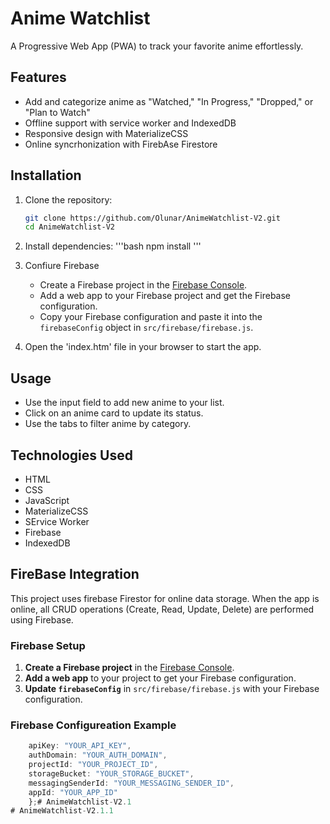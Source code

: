 # Anime Watchlist

A Progressive Web App (PWA) to track your favorite anime effortlessly.

## Features

- Add and categorize anime as "Watched," "In Progress," "Dropped," or "Plan to Watch"
- Offline support with service worker and IndexedDB
- Responsive design with MaterializeCSS
- Online syncrhonization with FirebAse Firestore

## Installation

1. Clone the repository:
    ```bash
    git clone https://github.com/Olunar/AnimeWatchlist-V2.git
    cd AnimeWatchlist-V2
    ```

2. Install dependencies: 
    '''bash
    npm install
    '''

3. Confiure Firebase
    - Create a Firebase project in the [Firebase Console](https://console.firebase.google.com/). 
    - Add a web app to your Firebase project and get the Firebase configuration. 
    - Copy your Firebase configuration and paste it into the `firebaseConfig` object in `src/firebase/firebase.js`.

4. Open the 'index.htm' file in your browser to start the app. 

## Usage 
- Use the input field to add new anime to your list. 
- Click on an anime card to update its status. 
- Use the tabs to filter anime by category.

## Technologies Used

- HTML
- CSS
- JavaScript 
- MaterializeCSS
- SErvice Worker 
- Firebase
- IndexedDB

## FireBase Integration 

This project uses firebase Firestor for online data storage. When the app is online, all CRUD operations (Create, Read, Update, Delete) are performed using Firebase. 

### Firebase Setup 

1. **Create a Firebase project** in the [Firebase Console](https://console.firebase.google.com/). 
2. **Add a web app** to your project to get your Firebase configuration. 
3. **Update `firebaseConfig`** in `src/firebase/firebase.js` with your Firebase configuration.

### Firebase Configureation Example 

```javascript const firebaseConfig = { 
    apiKey: "YOUR_API_KEY", 
    authDomain: "YOUR_AUTH_DOMAIN", 
    projectId: "YOUR_PROJECT_ID", 
    storageBucket: "YOUR_STORAGE_BUCKET", 
    messagingSenderId: "YOUR_MESSAGING_SENDER_ID", 
    appId: "YOUR_APP_ID" 
    };# AnimeWatchlist-V2.1
# AnimeWatchlist-V2.1.1
